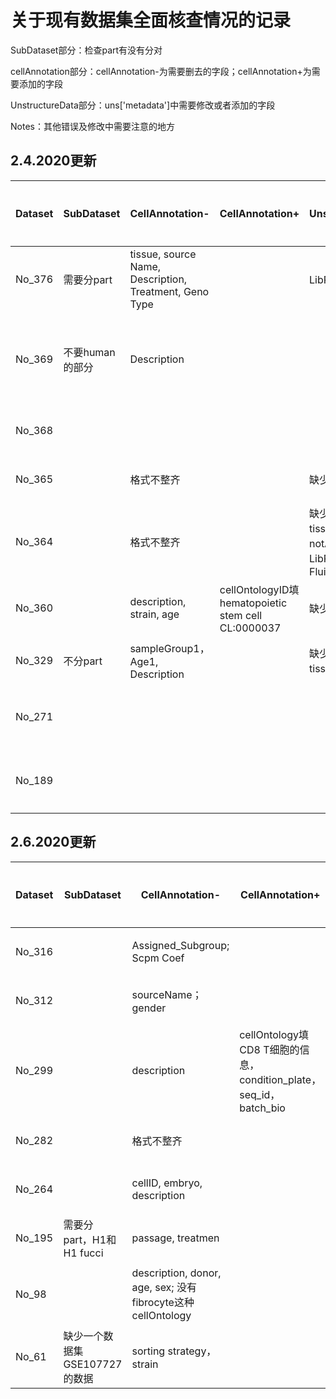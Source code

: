 # 关于现有数据集全面核查情况的记录

SubDataset部分：检查part有没有分对

cellAnnotation部分：cellAnnotation-为需要删去的字段；cellAnnotation+为需要添加的字段

UnstructureData部分：uns['metadata']中需要修改或者添加的字段

Notes：其他错误及修改中需要注意的地方

## 2.4.2020更新


| Dataset | SubDataset      | CellAnnotation-                                        | CellAnnotation+                                    | UnstructureData                                        | Notes                | 修改状态 | 人员分配       |
| ------- | --------------- | ------------------------------------------------------ | -------------------------------------------------- | ------------------------------------------------------ | -------------------- | -------- | -------------- |
| No_376  | 需要分part      | tissue, source Name, Description, Treatment, Geno Type |                                                    | LibPrep为10x                                           |                      | 修改中   | 2.3.2020阴佳滢 |
| No_369  | 不要human的部分 | Description                                            |                                                    |                                                        | 做错，细胞量比文中少 | 已完成   | 2.5.2020陈淳   |
| No_368  |                 |                                                        |                                                    |                                                        | 检查无误             | 已完成   |                |
| No_365  |                 | 格式不整齐                                             |                                                    | 缺少摘要图                                             |                      | 未修改   |                |
| No_364  |                 | 格式不整齐                                             |                                                    | 缺少摘要图；tissue为notAvailable；LibPrep为C1 Fluidigm |                      | 未修改   |                |
| No_360  |                 | description, strain, age                               | cellOntologyID填hematopoietic stem cell CL:0000037 | 缺少摘要图                                             |                      | 未修改   |                |
| No_329  | 不分part        | sampleGroup1，Age1, Description                        |                                                    | 缺少摘要图；tissue填brain                              |                      | 修改中   | 2.5.2020赵梦宇 |
| No_271  |                 |                                                        |                                                    |                                                        | 非单细胞数据集       | 待删除   |                |
| No_189  |                 |                                                        |                                                    |                                                        | 非单细胞数据集       | 待删除   |                |

## 2.6.2020更新

| Dataset | SubDataset                    | CellAnnotation-                                             | CellAnnotation+                                              | UnstructureData                 | Notes                       | 修改状态 | 人员分配      |
| ------- | ----------------------------- | ----------------------------------------------------------- | ------------------------------------------------------------ | ------------------------------- | --------------------------- | -------- | ------------- |
| No_316  |                               | Assigned_Subgroup; Scpm Coef                                |                                                              | 缺少摘要图                      |                             | 未修改   |               |
| No_312  |                               | sourceName；gender                                          |                                                              | 缺少摘要图；tissue填brain       |                             | 未修改   |               |
| No_299  |                               | description                                                 | cellOntology填CD8 T细胞的信息，condition_plate，seq_id，batch_bio | 缺少摘要图                      | 细胞数少于文章，重做        | 已完成   | 2.7.2020 陈淳 |
| No_282  |                               | 格式不整齐                                                  |                                                              | 缺少摘要图                      | 混杂了非单细胞数据，重做    | 未修改   |               |
| No_264  |                               | cellID, embryo, description                                 |                                                              | 摘要图不清晰                    | 没有用提供的TPM，重做       | 未修改   |               |
| No_195  | 需要分part，H1和H1 fucci      | passage, treatmen                                           |                                                              | 缺少摘要图                      |                             | 未修改   |               |
| No_98   |                               | description, donor, age, sex; 没有fibrocyte这种cellOntology |                                                              | 摘要图不清晰； Tissue不能填knee | 没有用提供的normalize，重做 | 未修改   |               |
| No_61   | 缺少一个数据集GSE107727的数据 | sorting strategy，strain                                    |                                                              | 缺少摘要图                      |                             | 未修改   |               |

